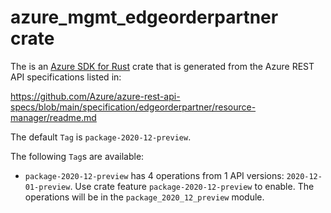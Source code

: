 # azure_mgmt_edgeorderpartner crate

The is an [Azure SDK for Rust](https://github.com/Azure/azure-sdk-for-rust) crate that is generated from the Azure REST API specifications listed in:

https://github.com/Azure/azure-rest-api-specs/blob/main/specification/edgeorderpartner/resource-manager/readme.md

The default `Tag` is `package-2020-12-preview`.

The following `Tag`s are available:

- `package-2020-12-preview` has 4 operations from 1 API versions: `2020-12-01-preview`. Use crate feature `package-2020-12-preview` to enable. The operations will be in the `package_2020_12_preview` module.